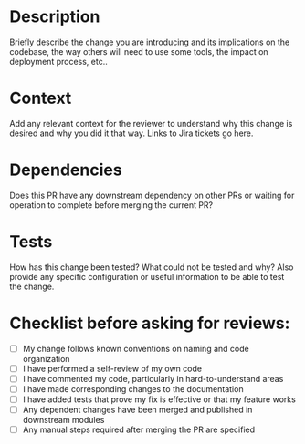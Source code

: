 # Description

Briefly describe the change you are introducing and its implications on the codebase, the way others will need to use some tools, the impact on deployment process, etc..

# Context

Add any relevant context for the reviewer to understand why this change is desired and why you did it that way.
Links to Jira tickets go here.

# Dependencies

Does this PR have any downstream dependency on other PRs or waiting for operation to complete before merging the current PR?

# Tests

How has this change been tested?
What could not be tested and why?
Also provide any specific configuration or useful information to be able to test the change.

# Checklist before asking for reviews:

- [ ] My change follows known conventions on naming and code organization
- [ ] I have performed a self-review of my own code
- [ ] I have commented my code, particularly in hard-to-understand areas
- [ ] I have made corresponding changes to the documentation
- [ ] I have added tests that prove my fix is effective or that my feature works
- [ ] Any dependent changes have been merged and published in downstream modules
- [ ] Any manual steps required after merging the PR are specified
